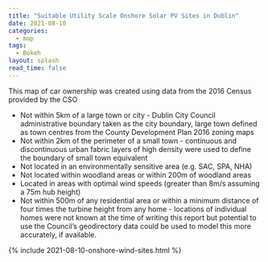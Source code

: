 ```yaml
---
title: "Suitable Utility Scale Onshore Solar PV Sites in Dublin"
date: 2021-08-10
categories:
  - map
tags:
  - Bokeh
layout: splash
read_time: false
---
```

This map of car ownership was created using data from the 2016 Census provided by the CSO

- Not within 5km of a large town or city - Dublin City Council administrative boundary taken as the city boundary, large town defined as town centres from the County Development Plan 2016 zoning maps
- Not within 2km of the perimeter of a small town - continuous and discontinuous urban fabric layers of high density were used to define the boundary of small town equivalent
- Not located in an environmentally sensitive area (e.g. SAC, SPA, NHA)
- Not located within woodland areas or within 200m of woodland areas
- Located in areas with optimal wind speeds (greater than 8m/s assuming a 75m hub height)
- Not within 500m of any residential area or within a minimum distance of four times the turbine height from any home - locations of individual homes were not known at the time of writing this report but potential to use the Council’s geodirectory data could be used to model this more accurately, if available.

{% include 2021-08-10-onshore-wind-sites.html %}